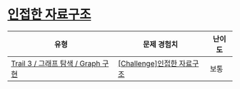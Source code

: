 # [인접한 자료구조](https://en.codetree.ai/trails/complete/curated-cards/challenge-adjust-ds)

|유형|문제 경험치|난이도|
|---|---|---|
|[Trail 3 / 그래프 탐색 / Graph 구현](https://www.codetree.ai/trail-info/novice-high/)|[[Challenge]인접한 자료구조](https://www.codetree.ai/trails/complete/curated-cards/challenge-adjust-ds/)|보통|

